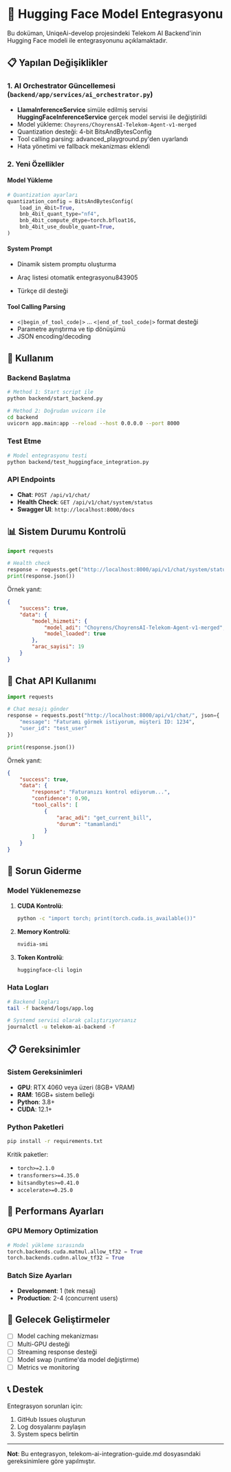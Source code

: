 # 🤖 Hugging Face Model Entegrasyonu

Bu doküman, UniqeAi-develop projesindeki Telekom AI Backend'inin Hugging Face modeli ile entegrasyonunu açıklamaktadır.

## 📋 Yapılan Değişiklikler

### 1. AI Orchestrator Güncellemesi (`backend/app/services/ai_orchestrator.py`)

- **LlamaInferenceService** simüle edilmiş servisi **HuggingFaceInferenceService** gerçek model servisi ile değiştirildi
- Model yükleme: `Choyrens/ChoyrensAI-Telekom-Agent-v1-merged`
- Quantization desteği: 4-bit BitsAndBytesConfig
- Tool calling parsing: advanced_playground.py'den uyarlandı
- Hata yönetimi ve fallback mekanizması eklendi

### 2. Yeni Özellikler

#### Model Yükleme
```python
# Quantization ayarları
quantization_config = BitsAndBytesConfig(
    load_in_4bit=True,
    bnb_4bit_quant_type="nf4",
    bnb_4bit_compute_dtype=torch.bfloat16,
    bnb_4bit_use_double_quant=True,
)
```

#### System Prompt  
- Dinamik sistem promptu oluşturma
- Araç listesi otomatik entegrasyonu843905

- Türkçe dil desteği

#### Tool Calling Parsing
- `<|begin_of_tool_code|>` ... `<|end_of_tool_code|>` format desteği
- Parametre ayrıştırma ve tip dönüşümü
- JSON encoding/decoding

## 🚀 Kullanım

### Backend Başlatma

```bash
# Method 1: Start script ile
python backend/start_backend.py

# Method 2: Doğrudan uvicorn ile  
cd backend
uvicorn app.main:app --reload --host 0.0.0.0 --port 8000
```

### Test Etme

```bash
# Model entegrasyonu testi
python backend/test_huggingface_integration.py
```

### API Endpoints

- **Chat**: `POST /api/v1/chat/`
- **Health Check**: `GET /api/v1/chat/system/status`
- **Swagger UI**: `http://localhost:8000/docs`

## 📊 Sistem Durumu Kontrolü

```python
import requests

# Health check
response = requests.get("http://localhost:8000/api/v1/chat/system/status")
print(response.json())
```

Örnek yanıt:
```json
{
    "success": true,
    "data": {
        "model_hizmeti": {
            "model_adi": "Choyrens/ChoyrensAI-Telekom-Agent-v1-merged",
            "model_loaded": true
        },
        "arac_sayisi": 19
    }
}
```

## 💬 Chat API Kullanımı

```python
import requests

# Chat mesajı gönder
response = requests.post("http://localhost:8000/api/v1/chat/", json={
    "message": "Faturamı görmek istiyorum, müşteri ID: 1234",
    "user_id": "test_user"
})

print(response.json())
```

Örnek yanıt:
```json
{
    "success": true,
    "data": {
        "response": "Faturanızı kontrol ediyorum...",
        "confidence": 0.90,
        "tool_calls": [
            {
                "arac_adi": "get_current_bill",
                "durum": "tamamlandi"
            }
        ]
    }
}
```

## 🔧 Sorun Giderme

### Model Yüklenemezse

1. **CUDA Kontrolü**:
   ```bash
   python -c "import torch; print(torch.cuda.is_available())"
   ```

2. **Memory Kontrolü**:
   ```bash
   nvidia-smi
   ```

3. **Token Kontrolü**:
   ```bash
   huggingface-cli login
   ```

### Hata Logları

```bash
# Backend logları
tail -f backend/logs/app.log

# Systemd servisi olarak çalıştırıyorsanız
journalctl -u telekom-ai-backend -f
```

## 📋 Gereksinimler

### Sistem Gereksinimleri
- **GPU**: RTX 4060 veya üzeri (8GB+ VRAM)
- **RAM**: 16GB+ sistem belleği
- **Python**: 3.8+
- **CUDA**: 12.1+

### Python Paketleri
```bash
pip install -r requirements.txt
```

Kritik paketler:
- `torch>=2.1.0`
- `transformers>=4.35.0`
- `bitsandbytes>=0.41.0`
- `accelerate>=0.25.0`

## 🎯 Performans Ayarları

### GPU Memory Optimization
```python
# Model yükleme sırasında
torch.backends.cuda.matmul.allow_tf32 = True
torch.backends.cudnn.allow_tf32 = True
```

### Batch Size Ayarları
- **Development**: 1 (tek mesaj)
- **Production**: 2-4 (concurrent users)

## 🔮 Gelecek Geliştirmeler

- [ ] Model caching mekanizması
- [ ] Multi-GPU desteği
- [ ] Streaming response desteği
- [ ] Model swap (runtime'da model değiştirme)
- [ ] Metrics ve monitoring

## 📞 Destek

Entegrasyon sorunları için:
1. GitHub Issues oluşturun
2. Log dosyalarını paylaşın
3. System specs belirtin

---

**Not**: Bu entegrasyon, telekom-ai-integration-guide.md dosyasındaki gereksinimlere göre yapılmıştır. 